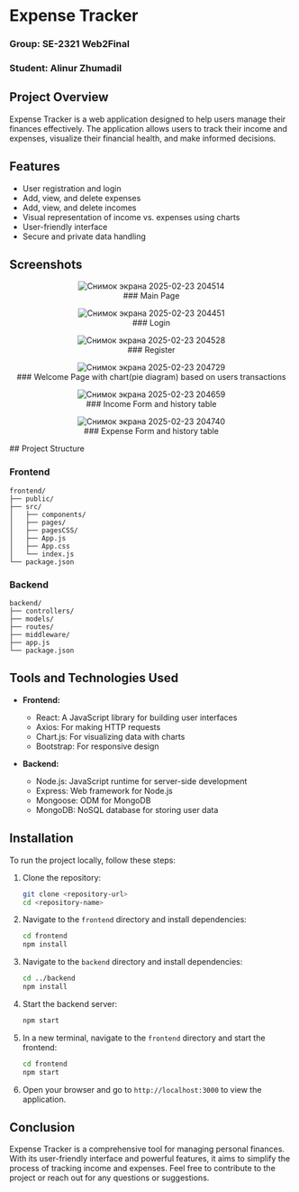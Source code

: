 # Expense Tracker
### Group: SE-2321 Web2Final 
### Student: Alinur Zhumadil

## Project Overview
Expense Tracker is a web application designed to help users manage their finances effectively. The application allows users to track their income and expenses, visualize their financial health, and make informed decisions.

## Features
- User registration and login
- Add, view, and delete expenses
- Add, view, and delete incomes
- Visual representation of income vs. expenses using charts
- User-friendly interface
- Secure and private data handling

## Screenshots

<p align="center">
  <img src="https://github.com/user-attachments/assets/b31e8dbe-f146-43ee-8317-4af54ddbc664" alt="Снимок экрана 2025-02-23 204514"><br>
  ### Main Page
</p>

<p align="center">
  <img src="https://github.com/user-attachments/assets/986df10b-83af-4d31-b185-a93f7aed26ae" alt="Снимок экрана 2025-02-23 204451"><br>
  ### Login
</p>

<p align="center">
  <img src="https://github.com/user-attachments/assets/39657f12-596f-4c6b-8f6c-c626327555f6" alt="Снимок экрана 2025-02-23 204528"><br>
  ### Register
</p>

<p align="center">
  <img src="https://github.com/user-attachments/assets/cabe8aa6-5181-4a95-ac02-470ee51ed6cd" alt="Снимок экрана 2025-02-23 204729"><br>
  ### Welcome Page with chart(pie diagram) based on users transactions
</p>

<p align="center">
  <img src="https://github.com/user-attachments/assets/a8d5e0fa-61b5-476b-b7ef-4fbd02b8966a" alt="Снимок экрана 2025-02-23 204659"><br>
  ### Income Form and history table
</p>

<p align="center">
  <img src="https://github.com/user-attachments/assets/0e4a9906-9da8-4de4-8158-032ed48e48cb" alt="Снимок экрана 2025-02-23 204740"><br>
  ### Expense Form and history table
</p>
## Project Structure

### Frontend  
```
frontend/  
├── public/                
├── src/                    
│   ├── components/      
│   ├── pages/         
│   ├── pagesCSS/        
│   ├── App.js           
│   ├── App.css         
│   └── index.js        
└── package.json          
```

### Backend  
```
backend/  
├── controllers/          
├── models/           
├── routes/             
├── middleware/            
├── app.js               
└── package.json        
```

## Tools and Technologies Used
- **Frontend:**
  - React: A JavaScript library for building user interfaces
  - Axios: For making HTTP requests
  - Chart.js: For visualizing data with charts
  - Bootstrap: For responsive design

- **Backend:**
  - Node.js: JavaScript runtime for server-side development
  - Express: Web framework for Node.js
  - Mongoose: ODM for MongoDB
  - MongoDB: NoSQL database for storing user data

## Installation
To run the project locally, follow these steps:

1. Clone the repository:
   ```bash
   git clone <repository-url>
   cd <repository-name>
   ```

2. Navigate to the `frontend` directory and install dependencies:
   ```bash
   cd frontend
   npm install
   ```

3. Navigate to the `backend` directory and install dependencies:
   ```bash
   cd ../backend
   npm install
   ```

4. Start the backend server:
   ```bash
   npm start
   ```

5. In a new terminal, navigate to the `frontend` directory and start the frontend:
   ```bash
   cd frontend
   npm start
   ```

6. Open your browser and go to `http://localhost:3000` to view the application.

## Conclusion
Expense Tracker is a comprehensive tool for managing personal finances. With its user-friendly interface and powerful features, it aims to simplify the process of tracking income and expenses. Feel free to contribute to the project or reach out for any questions or suggestions.
